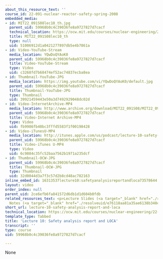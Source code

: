 ```yaml
---
about_this_resource_text: ''
course_id: 22-091-nuclear-reactor-safety-spring-2008
embedded_media:
- id: MIT22_091S08lec10_th.jpg
  parent_uid: 59968b0c4c39036fe8a9727827d7cacf
  technical_location: https://ocw.mit.edu/courses/nuclear-engineering/22-091-nuclear-reactor-safety-spring-2008/video-lectures/lecture-10-safety-analysis-report-and-loca/MIT22_091S08lec10_th.jpg
  title: MIT22_091S08lec10_th
  type: null
  uid: 51006912d1a0421277897db5e4b7861a
- id: Video-YouTube-Stream
  media_location: YQwDoQYAoK0
  parent_uid: 59968b0c4c39036fe8a9727827d7cacf
  title: Video-YouTube-Stream
  type: Video
  uid: c3268fd7b68474ef52ac74837ecba8ea
- id: Thumbnail-YouTube-JPG
  media_location: https://img.youtube.com/vi/YQwDoQYAoK0/default.jpg
  parent_uid: 59968b0c4c39036fe8a9727827d7cacf
  title: Thumbnail-YouTube-JPG
  type: Thumbnail
  uid: 39921459443e50a3d7492929048dc02d
- id: Video-InternetArchive-MP4
  media_location: http://www.archive.org/download/MIT22_091S08/MIT22_091S08lec10_300k.mp4
  parent_uid: 59968b0c4c39036fe8a9727827d7cacf
  title: Video-Internet Archive-MP4
  type: Video
  uid: fb9986fb40bc3fffd5583f1f00198428
- id: Video-iTunesU-MP4
  media_location: http://itunes.apple.com/us/podcast/lecture-10-safety-analysis/id434689264?i=93511822
  parent_uid: 59968b0c4c39036fe8a9727827d7cacf
  title: Video-iTunes U-MP4
  type: Video
  uid: 6c9884c35fc52baa7562b1971a235dcf
- id: Thumbnail-OCW-JPG
  parent_uid: 59968b0c4c39036fe8a9727827d7cacf
  title: Thumbnail-OCW-JPG
  type: Thumbnail
  uid: 32d0044d3a7f3c57d2b8cd48ac782163
inline_embed_id: 16313537lecture10:safetyanalysisreportandloca73578644
layout: video
order_index: null
parent_uid: 2ce6efb6fa841572d6db1d1d604b0fdb
related_resources_text: <p>Lecture Slides (<a target="_blank" href="./resolveuid/00ed5380f1ca4cb236b21f066e6418a3">PDF</a>)#</p><p>Teaching
  Notes (<a target="_blank" href="./resolveuid/e76118aa81a35ae6138b340cd4d5914b">PDF</a>)</p>
short_url: lecture-10-safety-analysis-report-and-loca
technical_location: https://ocw.mit.edu/courses/nuclear-engineering/22-091-nuclear-reactor-safety-spring-2008/video-lectures/lecture-10-safety-analysis-report-and-loca
template_type: Tabbed
title: 'Lecture 10: Safety analysis report and LOCA'
transcript: ''
type: course
uid: 59968b0c4c39036fe8a9727827d7cacf

---
```

None